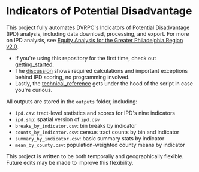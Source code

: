 # Indicators of Potential Disadvantage

This project fully automates DVRPC's Indicators of Potential Disadvantage (IPD) analysis, including data download, processing, and export. For more on IPD analysis, see [Equity Analysis for the Greater Philadelphia Region v2.0](https://www.dvrpc.org/webmaps/ipd/).

- If you're using this repository for the first time, check out [getting_started](../master/documentation/getting_started.pdf).
- The [discussion](../master/documentation/discussion.pdf) shows required calculations and important exceptions behind IPD scoring, no programming involved.
- Lastly, the [technical_reference](../master/documentation/script_reference.pdf) gets under the hood of the script in case you're curious.

All outputs are stored in the `outputs` folder, including:
- `ipd.csv`: tract-level statistics and scores for IPD's nine indicators
- `ipd.shp`: spatial version of `ipd.csv`
- `breaks_by_indicator.csv`: bin breaks by indicator
- `counts_by_indicator.csv`: census tract counts by bin and indicator
- `summary_by_indicator.csv`: basic summary stats by indicator
- `mean_by_county.csv`: population-weighted county means by indicator

This project is written to be both temporally and geographically flexible. Future edits may be made to improve this flexibility.
